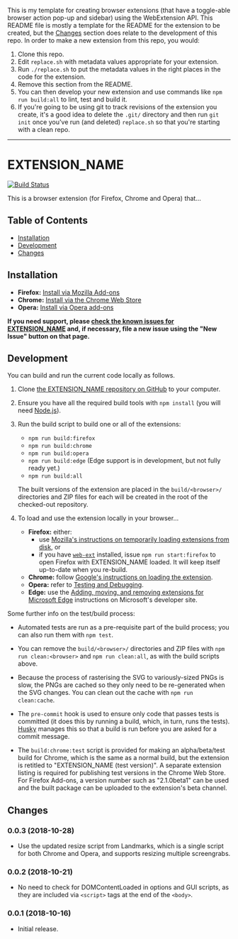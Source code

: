 This is my template for creating browser extensions (that have a toggle-able browser action pop-up and sidebar) using the WebExtension API. This README file is mostly a template for the README for the extension to be created, but the [Changes](#changes) section does relate to the development of this repo. In order to make a new extension from this repo, you would:

1. Clone this repo.
2. Edit `replace.sh` with metadata values appropriate for your extension.
3. Run `./replace.sh` to put the metadata values in the right places in the code for the extension.
4. Remove this section from the README.
5. You can then develop your new extension and use commands like `npm run build:all` to lint, test and build it.
6. If you're going to be using git to track revisions of the extension you create, it's a good idea to delete the `.git/` directory and then run `git init` once you've run (and deleted) `replace.sh` so that you're starting with a clean repo.

***

# EXTENSION_NAME

[![Build Status](https://travis-ci.org/GITHUB_USER/EXTENSION_NAME.svg?branch=master)](https://travis-ci.org/GITHUB_USER/EXTENSION_NAME)

This is a browser extension (for Firefox, Chrome and Opera) that...

Table of Contents
-----------------

-   [Installation](#installation)
-   [Development](#development)
-   [Changes](#changes)

Installation
------------

-   **Firefox:** [Install via Mozilla Add-ons](https://addons.mozilla.org/addon/EXTENSION_NAME/)
-   **Chrome:** [Install via the Chrome Web Store](https://chrome.google.com/webstore/detail/EXTENSION_NAME)
-   **Opera:** [Install via Opera add-ons](https://addons.opera.com/en-gb/extensions/details/EXTENSION_NAME/)

**If you need support, please [check the known issues for EXTENSION_NAME](https://github.com/GITHUB_USER/EXTENSION_NAME/issues) and, if necessary, file a new issue using the "New Issue" button on that page.**

Development
-----------

You can build and run the current code locally as follows.

1.  Clone [the EXTENSION_NAME repository on GitHub](https://github.com/GITHUB_USER/EXTENSION_NAME) to your computer.

2.  Ensure you have all the required build tools with `npm install` (you will need [Node.js](https://nodejs.org/)).

3.  Run the build script to build one or all of the extensions:

    -   `npm run build:firefox`
    -   `npm run build:chrome`
    -   `npm run build:opera`
    -   `npm run build:edge` (Edge support is in development, but not fully ready yet.)
    -   `npm run build:all`

    The built versions of the extension are placed in the `build/<browser>/` directories and ZIP files for each will be created in the root of the checked-out repository.

4.  To load and use the extension locally in your browser...
    -   **Firefox:** either:
        -   use [Mozilla's instructions on temporarily loading extensions from disk](https://developer.mozilla.org/en-US/Add-ons/WebExtensions/Packaging_and_installation#Loading_from_disk), or
        -   if you have [`web-ext`](https://developer.mozilla.org/en-US/Add-ons/WebExtensions/Getting_started_with_web-ext) installed, issue `npm run start:firefox` to open Firefox with EXTENSION_NAME loaded. It will keep itself up-to-date when you re-build.
    -   **Chrome:** follow [Google's instructions on loading the extension](https://developer.chrome.com/extensions/getstarted#unpacked).
    -   **Opera:** refer to [Testing and Debugging](https://dev.opera.com/extensions/testing/).
    -   **Edge:** use the [Adding, moving, and removing extensions for Microsoft Edge](https://docs.microsoft.com/en-us/microsoft-edge/extensions/guides/adding-and-removing-extensions) instructions on Microsoft's developer site.

Some further info on the test/build process:

-   Automated tests are run as a pre-requisite part of the build process; you can also run them with `npm test`.

-   You can remove the `build/<browser>/` directories and ZIP files with `npm run clean:<browser>` and `npm run clean:all`, as with the build scripts above.

-   Because the process of rasterising the SVG to variously-sized PNGs is slow, the PNGs are cached so they only need to be re-generated when the SVG changes. You can clean out the cache with `npm run clean:cache`.

-   The `pre-commit` hook is used to ensure only code that passes tests is committed (it does this by running a build, which, in turn, runs the tests). [Husky](https://github.com/typicode/husky) manages this so that a build is run before you are asked for a commit message.

-   The `build:chrome:test` script is provided for making an alpha/beta/test build for Chrome, which is the same as a normal build, but the extension is retitled to "EXTENSION_NAME (test version)". A separate extension listing is required for publishing test versions in the Chrome Web Store. For Firefox Add-ons, a version number such as "2.1.0beta1" can be used and the built package can be uploaded to the extension's beta channel.

Changes
-------

### 0.0.3 (2018-10-28)

* Use the updated resize script from Landmarks, which is a single script for both Chrome and Opera, and supports resizing multiple screengrabs.

### 0.0.2 (2018-10-21)

* No need to check for DOMContentLoaded in options and GUI scripts, as they are included via `<script>` tags at the end of the `<body>`.

### 0.0.1 (2018-10-16)

* Initial release.
